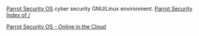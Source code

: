 
[Parrot Security OS](https://www.parrotsec.org/)
cyber security GNU/Linux environment.
[Parrot Security](https://twitter.com/ParrotSec)
[Index of /](https://archive.parrotsec.org/)

[Parrot Security OS - Online in the Cloud](https://www.onworks.net/os-distributions/special-os/free-parrot-security-os-online)
